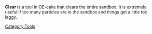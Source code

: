 **Clear** is a tool in OE-cake that clears the entire sandbox. It is extremely useful if too many particles are in the sandbox and things get a little too laggy.

[Category:Tools](/CategoryTools.md "Category:Tools")
